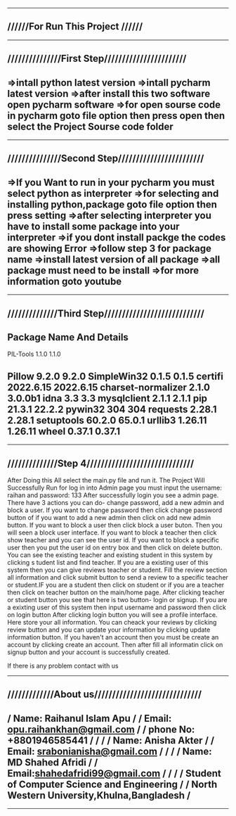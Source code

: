 ---------------------------------
//////For Run This Project //////
---------------------------------

--------------------------------------------------
///////////////First Step///////////////////////
--------------------------------------------------
=>intall python latest version
=>intall pycharm latest version
=>after install this two software open pycharm software
=>for open sourse code in pycharm goto file option then 
press open then select the Project Sourse code folder
---------------------------------------------------

---------------------------------------------------
///////////////Second Step////////////////////////
--------------------------------------------------
=>If you Want to run in your pycharm you must select python as interpreter 
=>for selecting and installing python,package goto file option then press setting
=>after selecting interpreter you have to install some package into your interpreter
=>if you dont install packge the codes are showing Error
=>follow step 3 for package name
=>install latest version of all package
=>all package must need to be install 
=>for more information goto youtube 
----------------------------------------------------

----------------------------------------------------
//////////////Third Step////////////////////////////
----------------------------------------------------
Package Name And Details
----------------------------------------------------
PIL-Tools	1.1.0	1.1.0

Pillow	9.2.0	9.2.0
SimpleWin32	0.1.5	0.1.5
certifi	2022.6.15	2022.6.15
charset-normalizer	2.1.0	3.0.0b1
idna	3.3	3.3
mysqlclient	2.1.1	2.1.1
pip	21.3.1	22.2.2
pywin32	304	304
requests	2.28.1	2.28.1
setuptools	60.2.0	65.0.1
urllib3	1.26.11	1.26.11
wheel	0.37.1	0.37.1
--------------------------------------------------

--------------------------------------------------
//////////////Step 4//////////////////////////////
---------------------------------------------------
After Doing this All select the main.py file and run it.
The Project Will Successfully Run
for log in into Admin page you must input the username: raihan and password: 133
After successfully login you see a admin page. There have 3 actions you can do- 
change password, add a new admin and block a user. If you want to change password 
then click change password button of if you want to add a new admin then click on
add new admin button. If you want to block a user then click block a user buton. 
Then you will seen a block user interface. If you want to block a teacher 
then click show teacher and you can see the user id. If you want to block a specific
user then you put the user id on entry box and then click on delete button.
You can see the existing teacher and existing student in this system by clicking s
tudent list and find teacher. If you are a existing user of this system then you 
can give reviews teacher or student. Fill the review section all information and 
click submit button to send a review to a specific teacher or student.IF you are 
a student then click on student or if you are a teacher then click on teacher button 
on the main/home page. After clicking teacher or student button you see that here 
is two button- login or signup. If you are a exixting user of this system then 
input username and password then click on login button After clicking login button 
you will see a profile interface. Here store your all information. You can cheack your 
reviews by clicking review button and you can update your information by clicking 
update information button. If you haven't an account then you must be create an 
account by clicking create an account. Then after fill all informatin click on 
signup button and your account is successfully created. 

If there is any problem contact with us

----------------------------------------------------
/////////////About us//////////////////////////////
---------------------------------------------------
/	Name: Raihanul Islam Apu	        /
/	Email: opu.raihankhan@gmail.com	        /
/	phone No: +8801946585441                /
/		                                /
/       Name: Anisha Akter		        /
/       Email: srabonianisha@gmail.com          /
/                                         	/
/	Name: MD Shahed Afridi			/
/	Email:shahedafridi99@gmail.com	        /
/                                          	/
/  Student of Computer Science and Engineering 	/
/   North Western University,Khulna,Bangladesh	/
------------------------------------------------------
------------------------------------------------------
